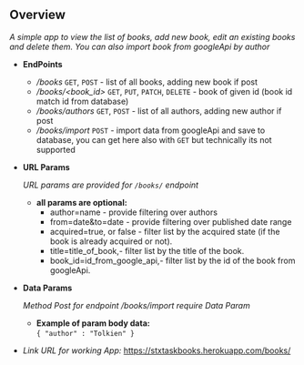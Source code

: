 **Overview**
---
  _A simple app to view the list of books, add new book, edit an existing books and delete them. You can also import book from googleApi by author_
* **EndPoints**

  * _/books_ `GET`, `POST` - list of all books, adding new book if post
  * _/books/<book_id>_ `GET`, `PUT`, `PATCH`, `DELETE` - book of given id (book id match id from database)
  * _/books/authors_ `GET`, `POST` - list of all authors, adding new author if post
  * _/books/import_ `POST` - import data from googleApi and save to database, you can get here also with `GET` but technically its not supported

 
* **URL Params**

   _URL params are provided for `/books/` endpoint_

    * **all params are optional:**<br />
      * author=name - provide filtering over authors<br />
      * from=date&to=date - provide filtering over published date range<br />
      * acquired=true, or false - filter list by the acquired state (if the book is already acquired or not).<br />
      * title=title_of_book,- filter list by the title of the book.<br />
      * book_id=id_from_google_api,- filter list by the id of the book from googleApi.<br />


* **Data Params**

  _Method Post for endpoint /books/import require Data Param_
    * **Example of param body data:**  <br />
    `{ "author" : "Tolkien" }`

* _Link URL for working App:_ https://stxtaskbooks.herokuapp.com/books/ <br />
